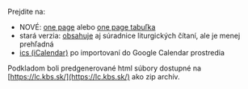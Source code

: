 Prejdite na:  
- NOVÉ: [one page](https://jablka.github.io/Liturgicky-kalendar/onepage.html) alebo [one page tabuľka](https://jablka.github.io/Liturgicky-kalendar/onepage_tabulka.html)  
- stará verzia: [obsahuje](https://jablka.github.io/Liturgicky-kalendar/old/onepage.html) aj súradnice liturgických čítaní, ale je menej prehľadná  
- [ics (iCalendar)](https://calendar.google.com/calendar/embed?src=0fa89377652de643295bf7ac3819ea2f6451c2932fd188ed09e7d72683255e21%40group.calendar.google.com&ctz=Europe%2FPrague) po importovaní do Google Calendar prostredia

Podkladom boli predgenerované html súbory dostupné na [https://lc.kbs.sk/](https://lc.kbs.sk/) ako zip archív.

